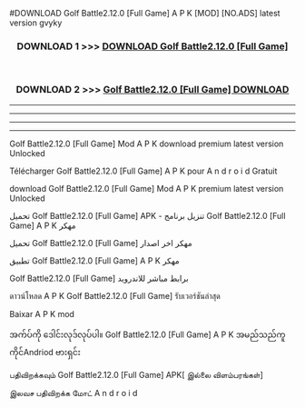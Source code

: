 #DOWNLOAD Golf Battle2.12.0 [Full Game] A P K [MOD] [NO.ADS] latest version gvyky



<div align="center">

<h3>DOWNLOAD 1 >>> <a href="https://teeasianyam.web.app?sq=Golf Battle2.12.0 [Full Game]">DOWNLOAD Golf Battle2.12.0 [Full Game] </a></h3><br>

<h3>DOWNLOAD 2 >>> <a href="https://teeasianyam.web.app?sq=Golf Battle2.12.0 [Full Game] ">Golf Battle2.12.0 [Full Game]  DOWNLOAD </a></h3>

</div>


----------------------------------------------------------

----------------------------------------------------------

----------------------------------------------------------

----------------------------------------------------------


Golf Battle2.12.0 [Full Game]  Mod A P K download premium latest version Unlocked

Télécharger Golf Battle2.12.0 [Full Game]  A P K pour A n d r o i d Gratuit

download Golf Battle2.12.0 [Full Game]  Mod A P K premium latest version Unlocked

تحميل Golf Battle2.12.0 [Full Game]  APK - تنزيل برنامج Golf Battle2.12.0 [Full Game]  A P K مهكر

تحميل Golf Battle2.12.0 [Full Game]  مهكر اخر اصدار

تطبيق Golf Battle2.12.0 [Full Game]  A P K مهكر

Golf Battle2.12.0 [Full Game]  برابط مباشر للاندرويد

ดาวน์โหลด A P K Golf Battle2.12.0 [Full Game]  รับเวอร์ชันล่าสุด

Baixar A P K mod

အက်ပ်ကို ဒေါင်းလုဒ်လုပ်ပါ။ Golf Battle2.12.0 [Full Game]  A P K အမည်သည်ကူကိုင်Andriod ဗားရှင်း

பதிவிறக்கவும் Golf Battle2.12.0 [Full Game]  APK[ இல்லை விளம்பரங்கள்] 
 
இலவச பதிவிறக்க மோட் A n d r o i d



